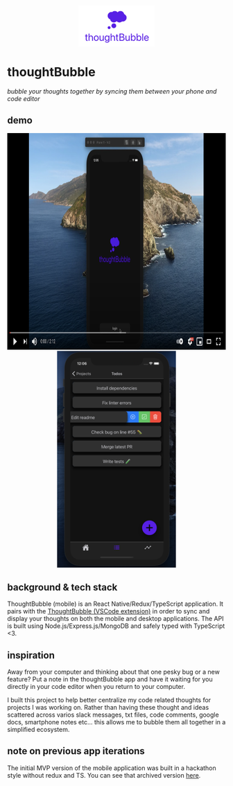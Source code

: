 <div align="center"><img src="./logoLight.png" width="35%" height="35%"></img></div>

# thoughtBubble
*bubble your thoughts together by syncing them between your phone and code editor*

## demo
<div align="center"><a href="https://www.youtube.com/watch?v=rfUMVnv-l9g" target="_blank"><img src="./youtubeThumbnail.png" height="500" width="auto"></a></div>

<div align="center"><img src="./appUI.png" height="500" width="auto"></div>

## background & tech stack
ThoughtBubble (mobile) is an React Native/Redux/TypeScript application. It pairs with the [ThoughtBubble (VSCode extension)](https://github.com/lukehatcher/thoughtBubble-vscode-extension) in order to sync and display your thoughts on both the mobile and desktop applications. The API is built using Node.js/Express.js/MongoDB and safely typed with TypeScript <3.

## inspiration
Away from your computer and thinking about that one pesky bug or a new feature? Put a note in the thoughtBubble app and have it waiting for you directly in your code editor when you return to your computer.

I built this project to help better centralize my code related thoughts for projects I was working on. Rather than having these thought and ideas scattered across varios slack messages, txt files, code comments, google docs, smartphone notes etc... this allows me to bubble them all together in a simplified ecosystem.

## note on previous app iterations
The initial MVP version of the mobile application was built in a hackathon style without redux and TS. You can see that archived version [here](https://github.com/lukehatcher/vscode-ios-todos).
